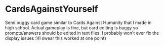 # CardsAgainstYourself
Semi buggy card game similar to Cards Against Humanity that I made in high school. Actual gameplay is fine, but card editing is buggy so prompts/answers should be edited in text files. I probably won't ever fix the display issues :)(I swear this worked at one point)
